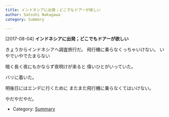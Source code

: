 ```yaml
---
title: インドネシアに出発；どこでもドアーが欲しい
author: Satoshi Nakagawa
category: Summary

---
```


[2017-08-04] **インドネシアに出発；どこでもドアーが欲しい** 

 きょうからインドネシアへ調査旅行だ。
飛行機に乗らなくっちゃいけない。
いやでいやでたまらない

 暗く長く夜にもかならず夜明けが来ると
偉いひとがいっていた。

 バリに着いた。

<!--more-->

 明後日にはエンデに行くために
またまた飛行機に乗らなくてはいけない。

 やだやだやだ。

- Category: [Summary](https://merapano.github.io/categories.html#Summary)

